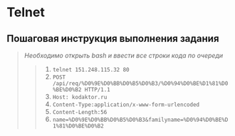 Telnet
=================================
Пошаговая инструкция выполнения задания
---------------------------------
>*Необходимо открыть bash и ввести все строки кода по очереди*
>>1. `telnet 151.248.115.32 80`
>>2. `POST /api/req/%D0%9E%D0%BB%D0%B5%D0%B3/%D0%94%D0%BE%D1%81%D0%BE%D0%B2 HTTP/1.1`
>>3. `Host: kodaktor.ru`
>>4. `Content-Type:application/x-www-form-urlencoded`
>>5. `Content-Length:56`
>>6. `name=%D0%9E%D0%BB%D0%B5%D0%B3&familyname=%D0%94%D0%BE%D1%81%D0%BE%D0%B2`
